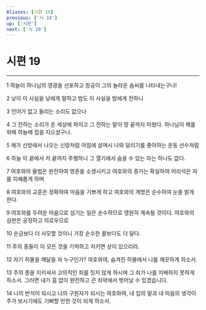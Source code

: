 ```yaml
---
Aliases: [시편 19]
previous: ['시 18']
up: ['시편']
next: ['시 20']
---
```

# 시편 19

***


1 하늘이 하나님의 영광을 선포하고 창공이 그의 놀라운 솜씨를 나타내는구나! 

2 낮이 이 사실을 낮에게 말하고 밤도 이 사실을 밤에게 전하니 

3 언어가 없고 들리는 소리도 없으나 

4 그 전하는 소리가 온 세상에 퍼지고 그 전하는 말이 땅 끝까지 미쳤다. 하나님이 해를 위해 하늘에 집을 지으셨구나. 

5 해가 신방에서 나오는 신랑처럼 아침에 살며시 나와 달리기를 좋아하는 운동 선수처럼 

6 하늘 이 끝에서 저 끝까지 주행하니 그 열기에서 숨을 수 있는 자는 하나도 없다. 

7 여호와의 율법은 완전하여 영혼을 소생시키고 여호와의 증거는 확실하여 어리석은 자를 지혜롭게 하며 

8 여호와의 교훈은 정확하여 마음을 기쁘게 하고 여호와의 계명은 순수하여 눈을 밝게 한다. 

9 여호와를 두려운 마음으로 섬기는 일은 순수하므로 영원히 계속될 것이다. 여호와의 심판은 공정하고 의로우므로 

10 순금보다 더 사모할 것이니 가장 순수한 꿀보다도 더 달다. 

11 주의 종들이 이 모든 것을 기억하고 지키면 상이 있으리라. 

12 자기 허물을 깨달을 자 누구인가? 여호와여, 숨겨진 허물에서 나를 깨끗하게 하소서. 

13 주의 종을 지키셔서 고의적인 죄를 짓지 않게 하시며 그 죄가 나를 지배하지 못하게 하소서. 그러면 내가 흠 없이 완전하고 큰 죄악에서 벗어날 수 있겠습니다. 

14 나의 반석이 되시고 나의 구원자가 되시는 여호와여, 내 입의 말과 내 마음의 생각이 주가 보시기에도 기뻐할 만한 것이 되게 하소서.
